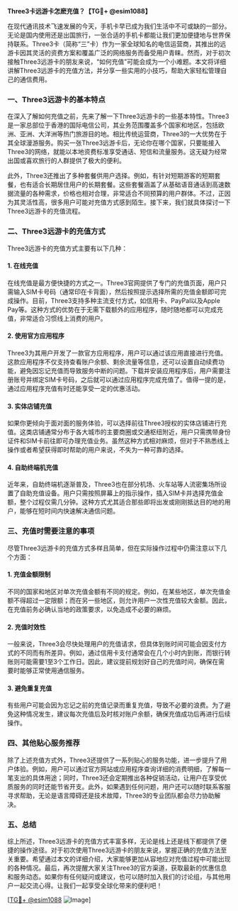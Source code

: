 **Three3卡远游卡怎麽充值？【TG💪+ @esim1088】**

在现代通讯技术飞速发展的今天，手机卡早已成为我们生活中不可或缺的一部分。无论是国内使用还是出国旅行，一张合适的手机卡都能让我们更加便捷地与世界保持联系。Three3卡（简称“三”卡）作为一家全球知名的电信运营商，其推出的远游卡因其灵活的资费方案和覆盖广泛的网络服务而备受用户青睐。然而，对于初次接触Three3远游卡的朋友来说，“如何充值”可能会成为一个小难题。本文将详细讲解Three3远游卡的充值方法，并分享一些实用的小技巧，帮助大家轻松管理自己的通信费用。

### 一、Three3远游卡的基本特点

在深入了解如何充值之前，先来了解一下Three3远游卡的一些基本特性。Three3是一家总部位于香港的国际电信公司，其业务范围覆盖多个国家和地区，包括欧洲、亚洲、大洋洲等热门旅游目的地。相比传统运营商，Three3的一大优势在于其全球漫游服务。购买一张Three3远游卡后，无论你在哪个国家，只要能接入Three3的网络，就能以本地资费标准享受通话、短信和流量服务。这无疑为经常出国或喜欢旅行的人群提供了极大的便利。

此外，Three3还推出了多种套餐供用户选择。例如，有针对短期游客的短期套餐，也有适合长期居住用户的长期套餐。这些套餐涵盖了从基础语音通话到高速数据流量的各种需求，价格也相对合理，非常适合不同预算的用户群体。不过，正因为其灵活性高，很多用户可能对充值方式感到陌生。接下来，我们就具体探讨一下Three3远游卡的充值流程。

### 二、Three3远游卡的充值方式

Three3远游卡的充值方式主要有以下几种：

#### 1. 在线充值

在线充值是最方便快捷的方式之一。Three3官网提供了专门的充值页面，用户只需输入SIM卡号码（通常印在卡背面），然后按照提示选择所需的充值金额即可完成操作。目前，Three3支持多种主流支付方式，如信用卡、PayPal以及Apple Pay等。这种方式的优势在于无需下载额外的应用程序，随时随地都可以完成充值，非常适合习惯线上消费的用户。

#### 2. 使用官方应用程序

Three3为其用户开发了一款官方应用程序，用户可以通过该应用直接进行充值。这款应用程序不仅支持查看账户余额、剩余流量等信息，还可以设置自动续费功能，避免因忘记充值而导致服务中断的问题。下载并安装应用程序后，用户需要注册账号并绑定SIM卡号码，之后就可以通过应用程序完成充值了。值得一提的是，通过应用程序充值有时还能享受一定的优惠活动。

#### 3. 实体店铺充值

如果你更倾向于面对面的服务体验，可以选择前往Three3授权的实体店铺进行充值。这类店铺通常分布于各大城市的主要商圈或交通枢纽附近，用户只需携带身份证件和SIM卡前往即可办理充值业务。虽然这种方式相对麻烦，但对于不熟悉线上操作或者希望获得即时帮助的用户来说，不失为一种可靠的选择。

#### 4. 自助终端机充值

近年来，自助终端机逐渐普及，Three3也在部分机场、火车站等人流密集场所设置了自助充值设备。用户只需按照屏幕上的指示操作，插入SIM卡并选择充值金额，整个过程仅需几分钟。这种方式尤其适合那些即将出发或刚刚抵达目的地的用户，能够在短时间内快速解决通信问题。

### 三、充值时需要注意的事项

尽管Three3远游卡的充值方式多样且简单，但在实际操作过程中仍需注意以下几个方面：

#### 1. 充值金额限制

不同的国家和地区对单次充值金额有不同的规定。例如，在某些地区，单次充值金额不得超过一定限额；而在另一些地区，则允许用户一次性充值较大金额。因此，在充值前务必确认当地的政策要求，以免造成不必要的麻烦。

#### 2. 充值时效性

一般来说，Three3会尽快处理用户的充值请求，但具体到账时间可能会因支付方式的不同而有所差异。例如，通过信用卡支付通常会在几个小时内到账，而银行转账则可能需要1至3个工作日。因此，建议提前规划好自己的充值时间，确保在需要时能够正常使用通信服务。

#### 3. 避免重复充值

有些用户可能会因为忘记之前的充值记录而重复充值，导致不必要的浪费。为了避免这种情况发生，建议每次充值后及时核对账户余额，确保充值成功后再进行后续操作。

### 四、其他贴心服务推荐

除了上述充值方式外，Three3还提供了一系列贴心的服务功能，进一步提升了用户体验。例如，用户可以通过官方网站或应用程序查询详细的消费明细，了解每一笔支出的具体用途；同时，Three3还会定期推出各种促销活动，让用户在享受优质服务的同时还能节省开支。此外，如果遇到任何问题，用户还可以随时联系客服寻求帮助，无论是语言障碍还是技术故障，Three3的专业团队都会尽力协助解决。

### 五、总结

综上所述，Three3远游卡的充值方式丰富多样，无论是线上还是线下都提供了便捷的操作途径。对于初次使用Three3远游卡的朋友来说，掌握正确的充值方法至关重要。希望通过本文的详细介绍，大家能够更加从容地应对充值过程中可能出现的各种情况。最后，再次提醒大家关注Three3的官方渠道，获取最新的优惠信息和服务动态。如果你有任何疑问或建议，也可以随时加入我们的讨论组，与其他用户一起交流心得。让我们一起享受全球化带来的便利吧！

[[TG💪+ @esim1088](https://t.me/s/esim1088) ![Image](https://i.postimg.cc/4NQfJmqS/Snipaste-2025-05-13-00-14-12.png)]